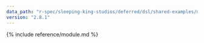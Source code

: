 ```yaml
---
data_path: "r-spec/sleeping-king-studios/deferred/dsl/shared-examples/macros"
version: "2.8.1"
---
```


{% include reference/module.md %}
